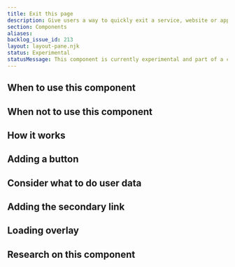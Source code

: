 ```yaml
---
title: Exit this page
description: Give users a way to quickly exit a service, website or application quickly and safely.
section: Components
aliases:
backlog_issue_id: 213
layout: layout-pane.njk
status: Experimental
statusMessage: This component is currently experimental and part of a community consultation.
---
```


## When to use this component

## When not to use this component

## How it works

## Adding a button

## Consider what to do user data

## Adding the secondary link

## Loading overlay

## Research on this component